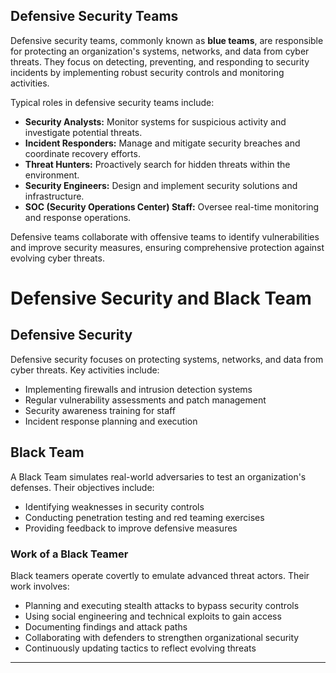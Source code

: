 ## Defensive Security Teams

Defensive security teams, commonly known as **blue teams**, are responsible for protecting an organization's systems, networks, and data from cyber threats. They focus on detecting, preventing, and responding to security incidents by implementing robust security controls and monitoring activities.

Typical roles in defensive security teams include:

- **Security Analysts:** Monitor systems for suspicious activity and investigate potential threats.
- **Incident Responders:** Manage and mitigate security breaches and coordinate recovery efforts.
- **Threat Hunters:** Proactively search for hidden threats within the environment.
- **Security Engineers:** Design and implement security solutions and infrastructure.
- **SOC (Security Operations Center) Staff:** Oversee real-time monitoring and response operations.

Defensive teams collaborate with offensive teams to identify vulnerabilities and improve security measures, ensuring comprehensive protection against evolving cyber threats.

# Defensive Security and Black Team

## Defensive Security
Defensive security focuses on protecting systems, networks, and data from cyber threats. Key activities include:

- Implementing firewalls and intrusion detection systems
- Regular vulnerability assessments and patch management
- Security awareness training for staff
- Incident response planning and execution

## Black Team
A Black Team simulates real-world adversaries to test an organization's defenses. Their objectives include:

- Identifying weaknesses in security controls
- Conducting penetration testing and red teaming exercises
- Providing feedback to improve defensive measures

### Work of a Black Teamer

Black teamers operate covertly to emulate advanced threat actors. Their work involves:

- Planning and executing stealth attacks to bypass security controls
- Using social engineering and technical exploits to gain access
- Documenting findings and attack paths
- Collaborating with defenders to strengthen organizational security
- Continuously updating tactics to reflect evolving threats

---